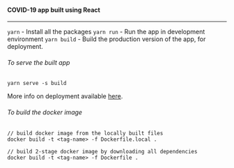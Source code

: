 #### COVID-19 app built using React

---

`yarn` - Install all the packages
`yarn run` - Run the app in development environment
`yarn build` - Build the production version of the app, for deployment.

###### To serve the built app

```
yarn serve -s build
```

More info on deployment available [here](https://create-react-app.dev/docs/deployment/).

###### To build the docker image

```
// build docker image from the locally built files
docker build -t <tag-name> -f Dockerfile.local .

// build 2-stage docker image by downloading all dependencies
docker build -t <tag-name> -f Dockerfile .

```
